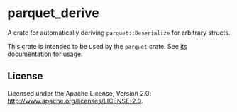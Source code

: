 <!---
  Licensed to the Apache Software Foundation (ASF) under one
  or more contributor license agreements.  See the NOTICE file
  distributed with this work for additional information
  regarding copyright ownership.  The ASF licenses this file
  to you under the Apache License, Version 2.0 (the
  "License"); you may not use this file except in compliance
  with the License.  You may obtain a copy of the License at

    http://www.apache.org/licenses/LICENSE-2.0

  Unless required by applicable law or agreed to in writing,
  software distributed under the License is distributed on an
  "AS IS" BASIS, WITHOUT WARRANTIES OR CONDITIONS OF ANY
  KIND, either express or implied.  See the License for the
  specific language governing permissions and limitations
  under the License.
-->

# parquet_derive

A crate for automatically deriving `parquet::Deserialize` for arbitrary structs.

This crate is intended to be used by the `parquet` crate. See [its documentation](https://docs.rs/parquet) for usage.

## License
Licensed under the Apache License, Version 2.0: http://www.apache.org/licenses/LICENSE-2.0.
